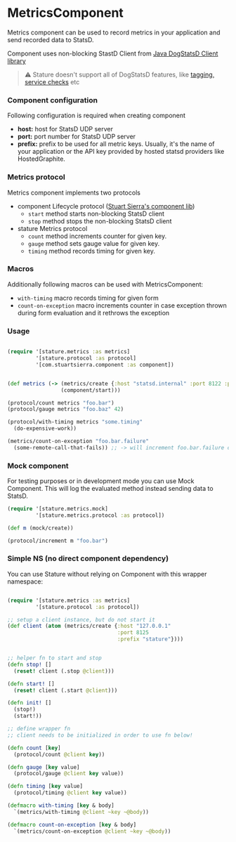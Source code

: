 # MetricsComponent

Metrics component can be used to record metrics in your application
and send recorded data to StatsD.

Component uses non-blocking StastD Client from [Java DogStatsD Client library](https://github.com/DataDog/java-dogstatsd-client)

> ⚠️ Stature doesn't support all of DogStatsD features, like [tagging, service checks](https://docs.datadoghq.com/developers/dogstatsd/data_types/) etc

### Component configuration

Following configuration is required when creating component

- **host:** host for StatsD UDP server
- **port:** port number for StatsD UDP server
- **prefix:** prefix to be used for all metric keys.
 Usually, it's the name of your application or the API key provided by hosted statsd providers like HostedGraphite.

### Metrics protocol

Metrics component implements two protocols

- component Lifecycle protocol ([Stuart Sierra's component lib](https://github.com/stuartsierra/component))
    - `start` method starts non-blocking StatsD client
    - `stop` method stops the non-blocking StatsD client
- stature Metrics protocol
    - `count` method increments counter for given key.
    - `gauge` method sets gauge value for given key.
    - `timing` method records timing for given key.

### Macros

Additionally following macros can be used with MetricsComponent:

- `with-timing` macro records timing for given form
- `count-on-exception` macro increments counter in case exception thrown during form evaluation
and it rethrows the exception

### Usage

```clojure

(require '[stature.metrics :as metrics]
         '[stature.protocol :as protocol]
         '[com.stuartsierra.component :as component])


(def metrics (-> (metrics/create {:host "statsd.internal" :port 8122 :prefix *ns*})
                 (component/start)))

(protocol/count metrics "foo.bar")
(protocol/gauge metrics "foo.baz" 42)

(protocol/with-timing metrics "some.timing"
  (do-expensive-work))

(metrics/count-on-exception "foo.bar.failure"
  (some-remote-call-that-fails)) ;; -> will increment foo.bar.failure counter if exception is thrown

```

### Mock component

For testing purposes or in development mode you can use Mock Component.
This will log the evaluated method instead sending data to StatsD.


```clojure
(require '[stature.metrics.mock]
         '[stature.metrics.protocol :as protocol])

(def m (mock/create))

(protocol/increment m "foo.bar")
```

### Simple NS (no direct component dependency)

You can use Stature without relying on Component with this wrapper namespace:


```clojure

(require '[stature.metrics :as metrics]
         '[stature.protocol :as protocol])

;; setup a client instance, but do not start it
(def client (atom (metrics/create {:host "127.0.0.1"
                                   :port 8125
                                   :prefix "stature"})))


;; helper fn to start and stop
(defn stop! []
  (reset! client (.stop @client)))

(defn start! []
  (reset! client (.start @client)))

(defn init! []
  (stop!)
  (start!))

;; define wrapper fn
;; client needs to be initialized in order to use fn below!

(defn count [key]
  (protocol/count @client key))

(defn gauge [key value]
  (protocol/gauge @client key value))

(defn timing [key value]
  (protocol/timing @client key value))

(defmacro with-timing [key & body]
  `(metrics/with-timing @client ~key ~@body))

(defmacro count-on-exception [key & body]
  `(metrics/count-on-exception @client ~key ~@body))

```